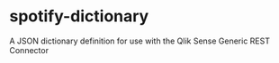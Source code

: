# spotify-dictionary
A JSON dictionary definition for use with the Qlik Sense Generic REST Connector
